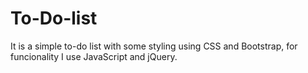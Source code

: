 # To-Do-list
It is a simple to-do list with some styling using CSS and Bootstrap, for funcionality I use JavaScript and jQuery.

